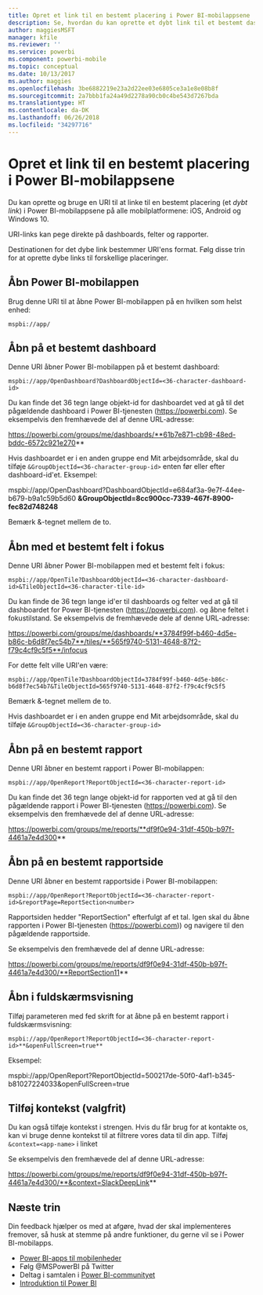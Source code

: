 ```yaml
---
title: Opret et link til en bestemt placering i Power BI-mobilappsene
description: Se, hvordan du kan oprette et dybt link til et bestemt dashboard, felt eller en rapport i Power BI-mobilappen ved hjælp af en URI (Uniform Resource Identifier).
author: maggiesMSFT
manager: kfile
ms.reviewer: ''
ms.service: powerbi
ms.component: powerbi-mobile
ms.topic: conceptual
ms.date: 10/13/2017
ms.author: maggies
ms.openlocfilehash: 3be6882219e23a2d22ee03e6805ce3a1e8e08b8f
ms.sourcegitcommit: 2a7bbb1fa24a49d2278a90cb0c4be543d7267bda
ms.translationtype: HT
ms.contentlocale: da-DK
ms.lasthandoff: 06/26/2018
ms.locfileid: "34297716"
---
```

# <a name="create-a-link-to-a-specific-location-in-the-power-bi-mobile-apps"></a>Opret et link til en bestemt placering i Power BI-mobilappsene
Du kan oprette og bruge en URI til at linke til en bestemt placering (et *dybt link*) i Power BI-mobilappsene på alle mobilplatformene: iOS, Android og Windows 10.

URI-links kan pege direkte på dashboards, felter og rapporter.

Destinationen for det dybe link bestemmer URI'ens format. Følg disse trin for at oprette dybe links til forskellige placeringer. 

## <a name="open-the-power-bi-mobile-app"></a>Åbn Power BI-mobilappen
Brug denne URI til at åbne Power BI-mobilappen på en hvilken som helst enhed:

    mspbi://app/


## <a name="open-to-a-specific-dashboard"></a>Åbn på et bestemt dashboard
Denne URI åbner Power BI-mobilappen på et bestemt dashboard:

    mspbi://app/OpenDashboard?DashboardObjectId=<36-character-dashboard-id>

Du kan finde det 36 tegn lange objekt-id for dashboardet ved at gå til det pågældende dashboard i Power BI-tjenesten (https://powerbi.com). Se eksempelvis den fremhævede del af denne URL-adresse:

https://powerbi.com/groups/me/dashboards/**61b7e871-cb98-48ed-bddc-6572c921e270**

Hvis dashboardet er i en anden gruppe end Mit arbejdsområde, skal du tilføje `&GroupObjectId=<36-character-group-id>` enten før eller efter dashboard-id'et. Eksempel: 

mspbi://app/OpenDashboard?DashboardObjectId=e684af3a-9e7f-44ee-b679-b9a1c59b5d60 **&GroupObjectId=8cc900cc-7339-467f-8900-fec82d748248**

Bemærk &-tegnet mellem de to.

## <a name="open-to-a-specific-tile-in-focus"></a>Åbn med et bestemt felt i fokus
Denne URI åbner Power BI-mobilappen med et bestemt felt i fokus:

    mspbi://app/OpenTile?DashboardObjectId=<36-character-dashboard-id>&TileObjectId=<36-character-tile-id>

Du kan finde de 36 tegn lange id'er til dashboards og felter ved at gå til dashboardet for Power BI-tjenesten (https://powerbi.com). og åbne feltet i fokustilstand. Se eksempelvis de fremhævede dele af denne URL-adresse:

https://powerbi.com/groups/me/dashboards/**3784f99f-b460-4d5e-b86c-b6d8f7ec54b7**/tiles/**565f9740-5131-4648-87f2-f79c4cf9c5f5**/infocus

For dette felt ville URI'en være:

    mspbi://app/OpenTile?DashboardObjectId=3784f99f-b460-4d5e-b86c-b6d8f7ec54b7&TileObjectId=565f9740-5131-4648-87f2-f79c4cf9c5f5

Bemærk &-tegnet mellem de to.

Hvis dashboardet er i en anden gruppe end Mit arbejdsområde, skal du tilføje `&GroupObjectId=<36-character-group-id>`

## <a name="open-to-a-specific-report"></a>Åbn på en bestemt rapport
Denne URI åbner en bestemt rapport i Power BI-mobilappen:

    mspbi://app/OpenReport?ReportObjectId=<36-character-report-id>

Du kan finde det 36 tegn lange objekt-id for rapporten ved at gå til den pågældende rapport i Power BI-tjenesten (https://powerbi.com). Se eksempelvis den fremhævede del af denne URL-adresse:

https://powerbi.com/groups/me/reports/**df9f0e94-31df-450b-b97f-4461a7e4d300**

## <a name="open-to-a-specific-report-page"></a>Åbn på en bestemt rapportside
Denne URI åbner en bestemt rapportside i Power BI-mobilappen:

    mspbi://app/OpenReport?ReportObjectId=<36-character-report-id>&reportPage=ReportSection<number>

Rapportsiden hedder "ReportSection" efterfulgt af et tal. Igen skal du åbne rapporten i Power BI-tjenesten (https://powerbi.com)) og navigere til den pågældende rapportside. 

Se eksempelvis den fremhævede del af denne URL-adresse:

https://powerbi.com/groups/me/reports/df9f0e94-31df-450b-b97f-4461a7e4d300/**ReportSection11**

## <a name="open-in-full-screen-mode"></a>Åbn i fuldskærmsvisning
Tilføj parameteren med fed skrift for at åbne på en bestemt rapport i fuldskærmsvisning:

    mspbi://app/OpenReport?ReportObjectId=<36-character-report-id>**&openFullScreen=true**

Eksempel: 

mspbi://app/OpenReport?ReportObjectId=500217de-50f0-4af1-b345-b81027224033&openFullScreen=true

## <a name="add-context-optional"></a>Tilføj kontekst (valgfrit)
Du kan også tilføje kontekst i strengen. Hvis du får brug for at kontakte os, kan vi bruge denne kontekst til at filtrere vores data til din app. Tilføj `&context=<app-name>` i linket

Se eksempelvis den fremhævede del af denne URL-adresse: 

https://powerbi.com/groups/me/reports/df9f0e94-31df-450b-b97f-4461a7e4d300/**&context=SlackDeepLink**

## <a name="next-steps"></a>Næste trin
Din feedback hjælper os med at afgøre, hvad der skal implementeres fremover, så husk at stemme på andre funktioner, du gerne vil se i Power BI-mobilapps. 

* [Power BI-apps til mobilenheder](mobile-apps-for-mobile-devices.md)
* Følg @MSPowerBI på Twitter
* Deltag i samtalen i [Power BI-communityet](http://community.powerbi.com/)
* [Introduktion til Power BI](service-get-started.md)


